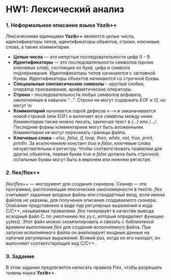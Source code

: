 # HW1: Лексический анализ

### 1. Неформальное описание языка **Yazik++**
Лексическими единицами **Yazik++** являются целые числа, идентификаторы типов, идентификаторы объектов, строки, ключевые слова, а также
комментарии.
- **Целые числа** — это непустые последовательности цифр 0 – 9.
- **Идентификаторы** — это последовательности символов (кроме ключевых слов), состоящие из букв, цифр и символа подчеркивания.
Идентификаторы типов начинаются с заглавной буквы.
Идентификаторы объектов начинаются со строчной буквы.
- **Специальные синтаксические символы** – круглые скобки, оператор
присваивания, арифметические операторы.
- **Строки** – последовательности любых символов алфавита, заключенные в кавычки "...". Строки не могут содержать EOF и \0, но могут
\n
- **Комментарий** начинается парой дефисов «--» и заканачивается новой
строкой (или EOF) и включает все символы между ними. Комментарии также можно писать, заключая текст в *(...)* или */*...*/*. Последние
формы комментариев могут быть вложенными. Комментарии не могут
пересекать границы файла. 
- **Ключевые слова** – *else, false, if, loop, then, while, not, true,
print, println*. За исключением констант *true* и *false*, ключевые
слова нечувствительны к регистру. Чтобы соответствовать правилам
для других объектов, первая буква *true* и *false* должна быть строчной;
остальные буквы могут быть в верхнем или нижнем регистре.

### 2. flex/flex++

*flex*/*flex++* — инструмент для создания сканеров. Сканер — это программа, распознающая лексические закономерности в тексте. *flex* считывает заданные входные файлы или стандартный ввод, если имена файлов не указаны, для получения описания создаваемого сканера. Описание представлено в виде пар регулярных выражений и кода C/C++, называемых правилами. *flex* генерирует в качестве вывода исходный файл C, по умолчанию lex.yy.c, который определяет функцию yylex(). Этот файл можно скомпилировать и связать с библиотекой времени выполнения *flex* для создания исполняемого файла. При запуске исполняемого файла он анализирует входные данные на наличие регулярных выражений. Всякий раз, когда он его находит, он выполняет соответствующий код C/C++.

### 3. Задание
В этом задании предлагается написать правила Flex, чтобы разрешать
токены языка **Yazik++**.